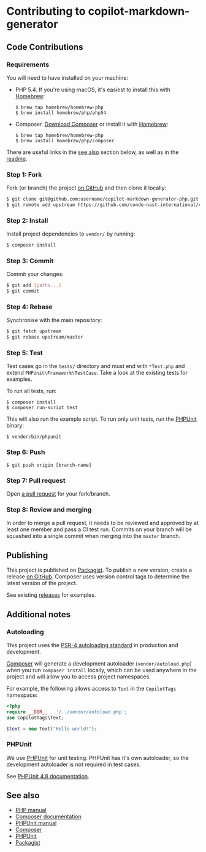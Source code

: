 # Contributing to copilot-markdown-generator

## Code Contributions

### Requirements

You will need to have installed on your machine:

* PHP 5.4. If you're using macOS, it's easiest to install this with [Homebrew]:
  ```shell
  $ brew tap homebrew/homebrew-php
  $ brew install homebrew/php/php54
  ```
* Composer. [Download Composer][Composer] or install it with [Homebrew]:
  ```shell
  $ brew tap homebrew/homebrew-php
  $ brew install homebrew/php/composer
  ```

There are useful links in the [see also][CONTRIBUTING see also]
section below, as well as in the [readme][README see also].

### Step 1: Fork

Fork (or branch) the project [on GitHub][GitHub repo] and then clone it locally:

```bash
$ git clone git@github.com:username/copilot-markdown-generator-php.git
$ git remote add upstream https://github.com/conde-nast-international/copilot-markdown-generator-php.git
```

### Step 2: Install

Install project dependencies to `vendor/` by running:

```bash
$ composer install
```

### Step 3: Commit

Commit your changes:

```bash
$ git add [paths...]
$ git commit
```

### Step 4: Rebase

Synchronise with the main repository:

```bash
$ git fetch upstream
$ git rebase upstream/master
```

### Step 5: Test

Test cases go in the `tests/` directory and must end with `*Test.php` and
extend `PHPUnit\Framework\TestCase`. Take a look at the existing tests for
examples.

To run all tests, run:

```shell
$ composer install
$ composer run-script test
```

This will also run the example script. To run only unit tests, run the [PHPUnit]
binary:

```shell
$ vendor/bin/phpunit
```

### Step 6: Push

```shell
$ git push origin [branch-name]
```

### Step 7: Pull request

Open [a pull request][GitHub pull request] for your fork/branch.

### Step 8: Review and merging

In order to merge a pull request, it needs to be reviewed and approved by at
least one member and pass a CI test run. Commits on your branch will be
squashed into a single commit when merging into the `master` branch.

## Publishing

This project is published on [Packagist][Packagist copilot-markdown-generator].
To publish a new version, create a release [on GitHub][GitHub new release].
Composer uses version control tags to determine the latest version of the
project.

See existing [releases][GitHub releases] for examples.

## Additional notes

### Autoloading

This project uses the [PSR-4 autoloading standard][PSR-4]
in production and development.

[Composer] will generate a development autoloader (`vendor/autoload.php`) when
you run `composer install` locally, which can be used anywhere in the project
and will allow you to access project namespaces.

For example, the following allows access to `Text` in the `CopilotTags`
namespace:

```php
<?php
require __DIR__ . '/../vendor/autoload.php';
use CopilotTags\Text;

$text = new Text("Hello world!");
```

### PHPUnit

We use [PHPUnit] for unit testing. PHPUnit has it's own autoloader, so the
development autoloader is not required in test cases.

See [PHPUnit 4.8 documentation][PHPUnit manual].

## See also

* [PHP manual]
* [Composer documentation]
* [PHPUnit manual]
* [Composer]
* [PHPUnit]
* [Packagist]

[README see also]: https://github.com/conde-nast-international/copilot-markdown-generator-php/blob/master/README.md#see-also
[CONTRIBUTING see also]: https://github.com/conde-nast-international/copilot-markdown-generator-php/blob/master/CONTRIBUTING.md#see-also
[GitHub repo]: https://github.com/conde-nast-international/copilot-markdown-generator-php
[GitHub pull request]: https://github.com/conde-nast-international/copilot-markdown-generator-php/compare?expand=1
[GitHub releases]: https://github.com/conde-nast-international/copilot-markdown-generator-php/releases
[GitHub new release]: https://github.com/conde-nast-international/copilot-markdown-generator-php/releases/new
[Packagist]: https://packagist.org/
[Packagist copilot-markdown-generator]: https://packagist.org/packages/conde-nast-international/copilot-markdown-generator
[PHP manual]: https://secure.php.net/manual/en/
[Composer]: https://getcomposer.org/
[Composer documentation]: https://getcomposer.org/doc/
[PHPUnit]: https://phpunit.de/
[PHPUnit manual]: https://phpunit.de/manual/4.8/en/
[PSR-4]: http://www.php-fig.org/psr/psr-4/
[Homebrew]: https://brew.sh/
